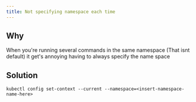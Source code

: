 ```yaml
---
title: Not specifying namespace each time
---
```


## Why

When you're running several commands in the same namespace (That isnt default) it get's annoying having to always specify
the name space

## Solution

```shell
kubectl config set-context --current --namespace=<insert-namespace-name-here>
```